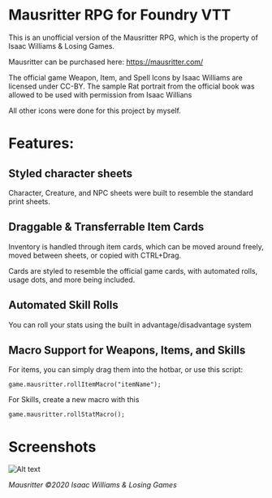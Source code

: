 # Mausritter RPG for Foundry VTT
This is an unofficial version of the Mausritter RPG, which is the property of Isaac Williams & Losing Games.

Mausritter can be purchased here: https://mausritter.com/

The official game Weapon, Item, and Spell Icons by Isaac Williams are licensed under CC-BY.
The sample Rat portrait from the official book was allowed to be used with permission from Isaac Willians

All other icons were done for this project by myself.

# Features:
## Styled character sheets
Character, Creature, and NPC sheets were built to resemble the standard print sheets.


## Draggable & Transferrable Item Cards
Inventory is handled through item cards, which can be moved around freely, moved between sheets, or copied with CTRL+Drag.

Cards are styled to resemble the official game cards, with automated rolls, usage dots, and more being included.


## Automated Skill Rolls
You can roll your stats using the built in advantage/disadvantage system


## Macro Support for Weapons, Items, and Skills
For items, you can simply drag them into the hotbar, or use this script:

```
game.mausritter.rollItemMacro("itemName");
```
For Skills, create a new macro with this
```
game.mausritter.rollStatMacro();
```

# Screenshots
![Alt text](https://i.imgur.com/4PYBj8X.jpg "Game Example")

_Mausritter ©2020 Isaac Williams & Losing Games_
